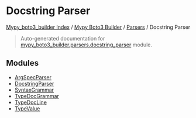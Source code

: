 # Docstring Parser

[Mypy_boto3_builder Index](../../../README.md#mypy_boto3_builder-index) /
[Mypy Boto3 Builder](../../index.md#mypy-boto3-builder) /
[Parsers](../index.md#parsers) /
Docstring Parser

> Auto-generated documentation for [mypy_boto3_builder.parsers.docstring_parser](https://github.com/youtype/mypy_boto3_builder/blob/main/mypy_boto3_builder/parsers/docstring_parser/__init__.py) module.

## Modules

- [ArgSpecParser](./argspec_parser.md)
- [DocstringParser](./docstring_parser.md)
- [SyntaxGrammar](./syntax_grammar.md)
- [TypeDocGrammar](./type_doc_grammar.md)
- [TypeDocLine](./type_doc_line.md)
- [TypeValue](./type_value.md)
